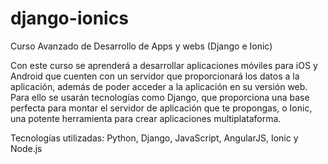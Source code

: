 django-ionics
=============

Curso Avanzado de Desarrollo de Apps y webs (Django e Ionic)

Con este curso se aprenderá a desarrollar aplicaciones móviles para iOS y Android que cuenten con un servidor que proporcionará los datos a la aplicación, además de poder acceder a la aplicación en su versión web. Para ello se usarán tecnologías como Django, que proporciona una base perfecta para montar el servidor de aplicación que te propongas, o Ionic, una potente herramienta para crear aplicaciones multiplataforma.

Tecnologías utilizadas: Python, Django, JavaScript, AngularJS, Ionic y Node.js
